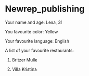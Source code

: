 # Newrep_publishing

Your name and age:                    Lena, 31

You favourite color:                   Yellow

Your favourite language:             English

A list of your favourite restaurants: 
1.  Britzer Mulle

2.  Villa Kristina 
